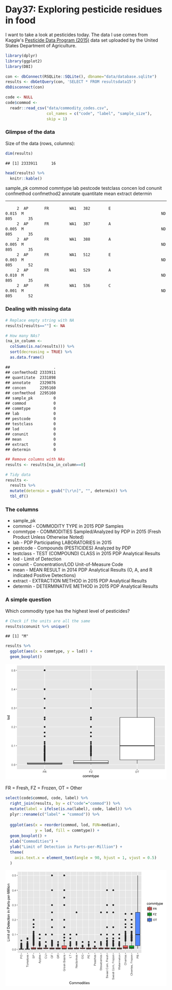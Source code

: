 # Day37: Exploring pesticide residues in food

I want to take a look at pesticides today. The data I use comes from Kaggle's [Pesticide Data Program (2015)](https://www.kaggle.com/usdeptofag/pesticide-data-program-2015/kernels) data set uploaded by the United States Department of Agriculture.




```r
library(dplyr)
library(ggplot2)
library(DBI)
```


```r
con <- dbConnect(RSQLite::SQLite(), dbname="data/database.sqlite")
results <- dbGetQuery(con, 'SELECT * FROM resultsdata15')
dbDisconnect(con)
```


```r
code <- NULL
code$commod <-
  readr::read_csv("data/commodity_codes.csv",
                  col_names = c("code", "label", "sample_size"),
                  skip = 1)
```

### Glimpse of the data

Size of the data (rows, columns):


```r
dim(results)
```

```
## [1] 2333911      16
```


```r
head(results) %>%
  knitr::kable()
```



 sample_pk  commod   commtype   lab   pestcode   testclass   concen      lod  conunit   confmethod   confmethod2   annotate   quantitate   mean   extract   determin 
----------  -------  ---------  ----  ---------  ----------  -------  ------  --------  -----------  ------------  ---------  -----------  -----  --------  ---------
         2  AP       FR         WA1   382        E                     0.015  M                                                            ND     805       35       
         2  AP       FR         WA1   387        A                     0.005  M                                                            ND     805       35       
         2  AP       FR         WA1   388        A                     0.005  M                                                            ND     805       35       
         2  AP       FR         WA1   512        E                     0.003  M                                                            ND     805       52       
         2  AP       FR         WA1   529        A                     0.010  M                                                            ND     805       35       
         2  AP       FR         WA1   536        C                     0.001  M                                                            ND     805       52       

### Dealing with missing data


```r
# Replace empty string with NA
results[results==""] <- NA
```


```r
# How many NAs?
(na_in_column <-
  colSums(is.na(results))) %>%
  sort(decreasing = TRUE) %>%
  as.data.frame()
```

```
##                   .
## confmethod2 2333911
## quantitate  2331898
## annotate    2329076
## concen      2295160
## confmethod  2295160
## sample_pk         0
## commod            0
## commtype          0
## lab               0
## pestcode          0
## testclass         0
## lod               0
## conunit           0
## mean              0
## extract           0
## determin          0
```

```r
## Remove columns with NAs
results <- results[na_in_column==0]
```


```r
# Tidy data
results <-
  results %>%
  mutate(determin = gsub("[\r\n]", "", determin)) %>%
  tbl_df()
```

### The columns

- sample_pk
- commod - COMMODITY TYPE in 2015 PDP Samples
- commtype - COMMODITIES Sampled/Analyzed by PDP in 2015 (Fresh Product Unless Otherwise Noted)
- lab - PDP Participating LABORATORIES in 2015
- pestcode - Compounds (PESTICIDES) Analyzed by PDP
- testclass - TEST (COMPOUND) CLASS in 2015 PDP Analytical Results
- lod - Limit of Detection
- conunit - Concentration/LOD Unit-of-Measure Code
- mean - MEAN RESULT in 2014 PDP Analytical Results (O, A, and R indicated Positive Detections)
- extract - EXTRACTION METHOD in 2015 PDP Analytical Results
- determin - DETERMINATIVE METHOD in 2015 PDP Analytical Results

### A simple question

Which commodity type has the highest level of pesticides?


```r
# Check if the units are all the same
results$conunit %>% unique()
```

```
## [1] "M"
```

```r
results %>%
  ggplot(aes(x = commtype, y = lod)) +
  geom_boxplot()
```

![](figure-html/day37/box-commtype-1.png)<!-- -->

FR = Fresh, FZ = Frozen, OT = Other


```r
select(code$commod, code, label) %>%
  right_join(results, by = c("code"="commod")) %>%
  mutate(label = ifelse(is.na(label), code, label)) %>%
  plyr::rename(c("label" = "commod")) %>%

  ggplot(aes(x = reorder(commod, lod, FUN=median),
             y = lod, fill = commtype)) +
  geom_boxplot() +
  xlab("Commodities") +
  ylab("Limit of Detection in Parts-per-Million") +
  theme(
    axis.text.x = element_text(angle = 90, hjust = 1, vjust = 0.5)
  )
```

![](figure-html/day37/box-commod-1.png)<!-- -->
